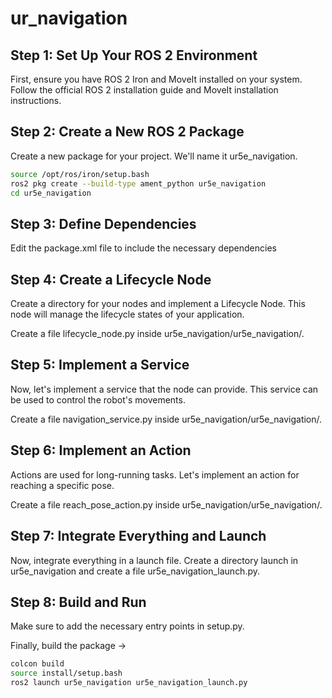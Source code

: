 # ur_navigation

## Step 1: Set Up Your ROS 2 Environment

First, ensure you have ROS 2 Iron and MoveIt installed on your system. Follow the official ROS 2 installation guide and MoveIt installation instructions.

## Step 2: Create a New ROS 2 Package

Create a new package for your project. We'll name it ur5e_navigation.

```bash
source /opt/ros/iron/setup.bash
ros2 pkg create --build-type ament_python ur5e_navigation
cd ur5e_navigation
```

## Step 3: Define Dependencies

Edit the package.xml file to include the necessary dependencies

## Step 4: Create a Lifecycle Node

Create a directory for your nodes and implement a Lifecycle Node. This node will manage the lifecycle states of your application.

Create a file lifecycle_node.py inside ur5e_navigation/ur5e_navigation/.

## Step 5: Implement a Service

Now, let's implement a service that the node can provide. This service can be used to control the robot's movements.

Create a file navigation_service.py inside ur5e_navigation/ur5e_navigation/.

## Step 6: Implement an Action

Actions are used for long-running tasks. Let's implement an action for reaching a specific pose.

Create a file reach_pose_action.py inside ur5e_navigation/ur5e_navigation/.

## Step 7: Integrate Everything and Launch

Now, integrate everything in a launch file. Create a directory launch in ur5e_navigation and create a file ur5e_navigation_launch.py.

## Step 8: Build and Run

Make sure to add the necessary entry points in setup.py.

Finally, build the package ->

```bash
colcon build
source install/setup.bash
ros2 launch ur5e_navigation ur5e_navigation_launch.py
```
